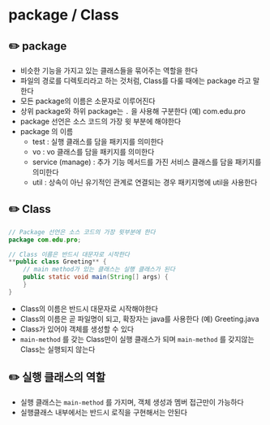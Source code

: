 # package / Class


## ✏️  package

- 비슷한 기능을 가지고 있는 클래스들을 묶어주는 역할을 한다
- 파일의 경로를 디렉토리라고 하는 것처럼, Class를 다룰 때에는 package 라고 말한다
- 모든 package의 이름은 소문자로 이루어진다
- 상위 package와 하위 package는  `.` 을 사용해 구분한다 (예) com.edu.pro
- package 선언은 소스 코드의 가장 윗 부분에 해야한다
- package 의 이름
    - test : 실행 클래스를 담을 패키지를 의미한다
    - vo : vo 클래스를 담을 패키지를 의미한다
    - service (manage) : 추가 기능 메서드를 가진 서비스 클래스를 담을 패키지를 의미한다
    - util : 상속이 아닌 유기적인 관계로 연결되는 경우 패키지명에 util을 사용한다

## ✏️  Class

```java
// Package 선언은 소스 코드의 가장 윗부분에 한다
package com.edu.pro;

// Class 이름은 반드시 대문자로 시작한다
**public class Greeting** {
	// main method가 있는 클래스는 실행 클래스가 된다
	public static void main(String[] args) {
	}
}
```
- Class의 이름은 반드시 대문자로 시작해야한다
- Class의 이름은 곧 파일명이 되고, 확장자는 java를 사용한다 (예) Greeting.java
- Class가 있어야 객체를 생성할 수 있다
- `main-method` 를 갖는 Class만이 실행 클래스가 되며  `main-method` 를 갖지않는 Class는 실행되지 않는다

## ✏️  실행 클래스의 역할

- 실행 클래스는 `main-method` 를 가지며, 객체 생성과 멤버 접근만이 가능하다
- 실행클래스 내부에서는 반드시 로직을 구현해서는 안된다